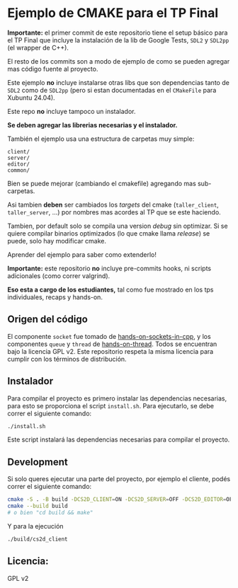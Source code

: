 # Ejemplo de CMAKE para el TP Final

**Importante:** el primer commit de este repositorio tiene el setup
básico para el TP Final que incluye la instalación de la lib de Google
Tests, `SDL2` y `SDL2pp` (el wrapper de C++).

El resto de los commits son a modo de ejemplo de como se pueden
agregar mas código fuente al proyecto.

Este ejemplo **no** incluye instalarse otras libs que son dependencias
tanto de `SDL2` como de `SDL2pp` (pero si estan documentadas en el
`CMakeFile` para Xubuntu 24.04).

Este repo **no** incluye tampoco un instalador.

**Se deben agregar las librerias necesarias y el instalador.**

También el ejemplo usa una estructura de carpetas muy simple:

```
client/
server/
editor/
common/
```

Bien se puede mejorar (cambiando el cmakefile) agregando mas
sub-carpetas.

Asi tambien **deben** ser cambiados los *targets* del cmake (`taller_client`,
`taller_server`, ...) por nombres mas acordes al TP que se este
haciendo.

Tambien, por default solo se compila una version *debug* sin
optimizar. Si se quiere compilar binarios optimizados
(lo que cmake llama *release*) se puede, solo hay modificar
cmake.

Aprender del ejemplo para saber como extenderlo!

**Importante:** este repositorio **no** incluye pre-commits hooks,
ni scripts adicionales (como correr valgrind).

**Eso esta a cargo de los estudiantes,** tal como fue mostrado
en los tps individuales, recaps y hands-on.

## Origen del código
El componente `socket` fue tomado de [hands-on-sockets-in-cpp](https://github.com/eldipa/hands-on-sockets-in-cpp), y los componentes `queue` y `thread` de [hands-on-thread](https://github.com/eldipa/hands-on-threads). Todos se encuentran bajo la licencia GPL v2.
Este repositorio respeta la misma licencia para cumplir con los términos de distribución.

## Instalador
Para compilar el proyecto es primero instalar las dependencias necesarias, para esto se proporciona el script `install.sh`. Para ejecutarlo, se debe correr el siguiente comando:
```bash
./install.sh
```
Este script instalará las dependencias necesarias para compilar el proyecto.


## Development
Si solo queres ejecutar una parte del proyecto, por ejemplo el cliente, podés correr el siguiente comando:
```bash
cmake -S . -B build -DCS2D_CLIENT=ON -DCS2D_SERVER=OFF -DCS2D_EDITOR=OFF -DCS2D_TESTS=OFF
cmake --build build
# o bien "cd build && make"
```
Y para la ejecución
```bash
./build/cs2d_client
```



## Licencia:
GPL v2

